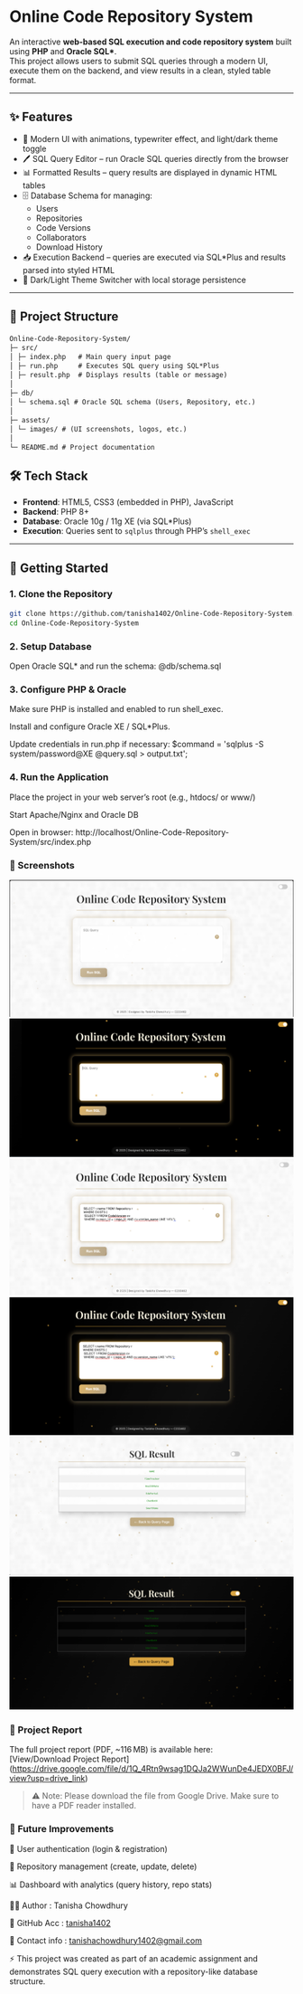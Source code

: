 # Online Code Repository System  

An interactive **web-based SQL execution and code repository system** built using **PHP** and **Oracle SQL\***.  
This project allows users to submit SQL queries through a modern UI, execute them on the backend, and view results in a clean, styled table format.  

---

## ✨ Features  

- 🎨 Modern UI with animations, typewriter effect, and light/dark theme toggle  
- 🖊️ SQL Query Editor – run Oracle SQL queries directly from the browser  
- 📊 Formatted Results – query results are displayed in dynamic HTML tables  
- 🗄️ Database Schema for managing:  
  - Users  
  - Repositories  
  - Code Versions  
  - Collaborators  
  - Download History  
- 📥 Execution Backend – queries are executed via SQL\*Plus and results parsed into styled HTML  
- 🌙 Dark/Light Theme Switcher with local storage persistence  

---

## 📂 Project Structure  
```
Online-Code-Repository-System/
├─ src/
│ ├─ index.php   # Main query input page
│ ├─ run.php     # Executes SQL query using SQL*Plus
│ ├─ result.php  # Displays results (table or message)
│
├─ db/
│ └─ schema.sql # Oracle SQL schema (Users, Repository, etc.)
│
├─ assets/
│ └─ images/ # (UI screenshots, logos, etc.)
│
└─ README.md # Project documentation
```

## 🛠️ Tech Stack  

- **Frontend**: HTML5, CSS3 (embedded in PHP), JavaScript  
- **Backend**: PHP 8+  
- **Database**: Oracle 10g / 11g XE (via SQL\*Plus)  
- **Execution**: Queries sent to `sqlplus` through PHP’s `shell_exec`  

---

## 🚀 Getting Started  

### 1. Clone the Repository  
```bash
git clone https://github.com/tanisha1402/Online-Code-Repository-System.git
cd Online-Code-Repository-System
```
### 2. Setup Database
Open Oracle SQL* and run the schema:
@db/schema.sql

### 3. Configure PHP & Oracle
Make sure PHP is installed and enabled to run shell_exec.

Install and configure Oracle XE / SQL*Plus.

Update credentials in run.php if necessary:
$command = 'sqlplus -S system/password@XE @query.sql > output.txt';

### 4. Run the Application
Place the project in your web server’s root (e.g., htdocs/ or www/)

Start Apache/Nginx and Oracle DB

Open in browser:
http://localhost/Online-Code-Repository-System/src/index.php

### 📸 Screenshots

![Homepage](assets/images/homepage.png)
![Homepage In Dark Mode](assets/images/homepageInDarkMode.png)
![Query Execution](assets/images/query.png)
![Query Execution In Dark Mode](assets/images/queryInDarkMode.png)
![Result Page](assets/images/result.png)
![Result Page In Dark Mode](assets/images/resultInDarkMode.png)

### 📄 Project Report

The full project report (PDF, ~116 MB) is available here:  
[View/Download Project Report] (https://drive.google.com/file/d/1Q_4Rtn9wsag1DQJa2WWunDe4JEDX0BFJ/view?usp=drive_link)

> ⚠️ Note: Please download the file from Google Drive. Make sure to have a PDF reader installed.

### 🔮 Future Improvements
🔐 User authentication (login & registration)

📂 Repository management (create, update, delete)

📊 Dashboard with analytics (query history, repo stats)

👩‍💻 Author : Tanisha Chowdhury

📌 GitHub Acc    : [tanisha1402](https://github.com/tanisha1402)

📌 Contact info  : tanishachowdhury1402@gmail.com

⚡ This project was created as part of an academic assignment and demonstrates SQL query execution with a repository-like database structure.
